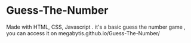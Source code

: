 # Guess-The-Number
Made with HTML, CSS, Javascript .
it's a basic guess the number game , 
you can access it on megabytis.github.io/Guess-The-Number/